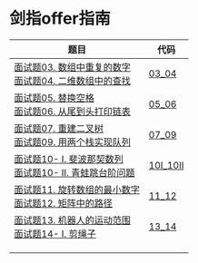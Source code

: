 # 剑指offer指南

| 题目                                                         | 代码                   |
| ------------------------------------------------------------ | ---------------------- |
| [面试题03. 数组中重复的数字](https://leetcode-cn.com/problems/shu-zu-zhong-zhong-fu-de-shu-zi-lcof/)<br>[面试题04. 二维数组中的查找](https://leetcode-cn.com/problems/er-wei-shu-zu-zhong-de-cha-zhao-lcof/) | [03_04](./03_04)       |
| [面试题05. 替换空格](https://leetcode-cn.com/problems/ti-huan-kong-ge-lcof/)<br/>[面试题06. 从尾到头打印链表](https://leetcode-cn.com/problems/cong-wei-dao-tou-da-yin-lian-biao-lcof/) | [05_06](./05_06)       |
| [面试题07. 重建二叉树](https://leetcode-cn.com/problems/zhong-jian-er-cha-shu-lcof/)<br>[面试题09. 用两个栈实现队列](https://leetcode-cn.com/problems/yong-liang-ge-zhan-shi-xian-dui-lie-lcof/) | [07_09](./07_09)       |
| [面试题10- I. 斐波那契数列](https://leetcode-cn.com/problems/fei-bo-na-qi-shu-lie-lcof/)<br>[面试题10- II. 青蛙跳台阶问题](https://leetcode-cn.com/problems/qing-wa-tiao-tai-jie-wen-ti-lcof/) | [10I_10II](./10I_10II) |
| [面试题11. 旋转数组的最小数字](https://leetcode-cn.com/problems/xuan-zhuan-shu-zu-de-zui-xiao-shu-zi-lcof/)<br>[面试题12. 矩阵中的路径](https://leetcode-cn.com/problems/ju-zhen-zhong-de-lu-jing-lcof/) | [11_12](./11_12)       |
| [面试题13. 机器人的运动范围](https://leetcode-cn.com/problems/ji-qi-ren-de-yun-dong-fan-wei-lcof/)<br>[面试题14- I. 剪绳子](https://leetcode-cn.com/problems/jian-sheng-zi-lcof/) | [13_14](./13_14)       |
|                                                              |                        |
|                                                              |                        |
|                                                              |                        |

